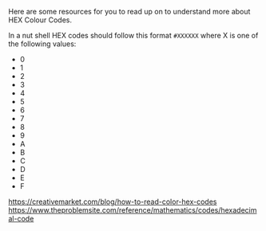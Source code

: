 Here are some resources for you to read up on to understand more about HEX Colour Codes.

In a nut shell HEX codes should follow this format `#XXXXXX` where X is one of the following values:
- 0
- 1
- 2
- 3
- 4
- 5
- 6
- 7
- 8
- 9
- A
- B
- C
- D
- E
- F

https://creativemarket.com/blog/how-to-read-color-hex-codes
https://www.theproblemsite.com/reference/mathematics/codes/hexadecimal-code